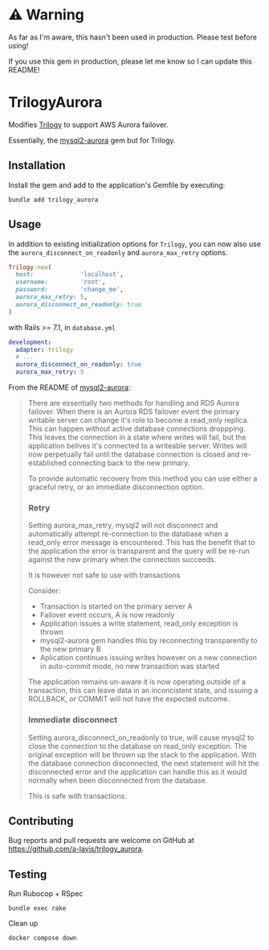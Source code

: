 # ⚠️ Warning

As far as I'm aware, this hasn't been used in production.  Please test before using!

If you use this gem in production, please let me know so I can update this README!

# TrilogyAurora

Modifies [Trilogy](https://github.com/trilogy-libraries/trilogy) to support AWS Aurora failover.

Essentially, the [mysql2-aurora](https://github.com/alfa-jpn/mysql2-aurora) gem but for Trilogy.

## Installation

Install the gem and add to the application's Gemfile by executing:

```shell
bundle add trilogy_aurora
```

## Usage

In addition to existing initialization options for `Trilogy`, you can now also use the `aurora_disconnect_on_readonly` and `aurora_max_retry` options.

```ruby
Trilogy.new(
  host:             'localhost',
  username:         'root',
  password:         'change_me',
  aurora_max_retry: 5,
  aurora_disconnect_on_readonly: true
)
```

with Rails >= 7.1, in `database.yml`

```yaml
development:
  adapter: trilogy
  # ...
  aurora_disconnect_on_readonly: true
  aurora_max_retry: 5
```

From the README of [mysql2-aurora](https://github.com/alfa-jpn/mysql2-aurora):
> There are essentially two methods for handling and RDS Aurora failover. When there is an Aurora RDS failover event the primary writable server can change it's role to become a read_only replica. This can happen without active database connections droppping.
> This leaves the connection in a state where writes will fail, but the application belives it's connected to a writeable server. Writes will now perpetually fail until the database connection is closed and re-established connecting back to the new primary.
>
> To provide automatic recovery from this method you can use either a graceful retry, or an immediate disconnection option.
> ### Retry
>
> Setting aurora_max_retry, mysql2 will not disconnect and automatically attempt re-connection to the database when a read_only error message is encountered.
> This has the benefit that to the application the error is transparent and the query will be re-run against the new primary when the connection succeeds.
>
> It is however not safe to use with transactions
>
> Consider:
>
> * Transaction is started on the primary server A
> * Failover event occurs, A is now readonly
> * Application issues a write statement, read_only exception is thrown
> * mysql2-aurora gem handles this by reconnecting transparently to the new primary B
> * Aplication continues issuing writes however on a new connection in auto-commit mode, no new transaction was started
>
> The application remains un-aware it is now operating outside of a transaction, this can leave data in an inconcistent state, and issuing a ROLLBACK, or COMMIT will not have the expected outcome.
>
> ### Immediate disconnect
>
> Setting aurora_disconnect_on_readonly to true, will cause mysql2 to close the connection to the database on read_only exception. The original exception will be thrown up the stack to the application.
> With the database connection disconnected, the next statement will hit the disconnected error and the application can handle this as it would normally when been disconnected from the database.
>
> This is safe with transactions.

## Contributing

Bug reports and pull requests are welcome on GitHub at https://github.com/a-lavis/trilogy_aurora.

## Testing

Run Rubocop + RSpec

```shell
bundle exec rake
```

Clean up

```shell
docker compose down
```
